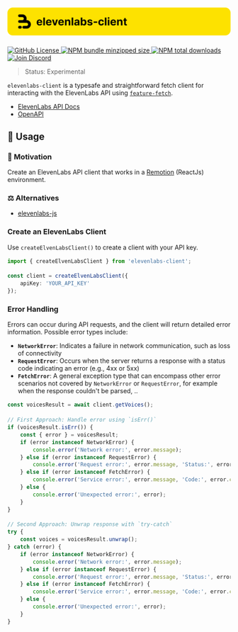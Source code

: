 <h1 align="center">
  <img src="https://raw.githubusercontent.com/builder-group/community/develop/packages/elevenlabs-client/.github/banner.svg" alt="elevenlabs-client banner">
</h1>

<p align="left">
    <a href="https://github.com/builder-group/community/blob/develop/LICENSE">
        <img src="https://img.shields.io/github/license/builder-group/community.svg?label=license&style=flat&colorA=293140&colorB=FDE200" alt="GitHub License"/>
    </a>
    <a href="https://www.npmjs.com/package/elevenlabs-client">
        <img src="https://img.shields.io/bundlephobia/minzip/elevenlabs-client.svg?label=minzipped%20size&style=flat&colorA=293140&colorB=FDE200" alt="NPM bundle minzipped size"/>
    </a>
    <a href="https://www.npmjs.com/package/elevenlabs-client">
        <img src="https://img.shields.io/npm/dt/elevenlabs-client.svg?label=downloads&style=flat&colorA=293140&colorB=FDE200" alt="NPM total downloads"/>
    </a>
    <a href="https://discord.gg/w4xE3bSjhQ">
        <img src="https://img.shields.io/discord/795291052897992724.svg?label=&logo=discord&logoColor=000000&color=293140&labelColor=FDE200" alt="Join Discord"/>
    </a>
</p>

> Status: Experimental

`elevenlabs-client` is a typesafe and straightforward fetch client for interacting with the ElevenLabs API using [`feature-fetch`](https://github.com/builder-group/community/tree/develop/packages/feature-fetch).

- [ElevenLabs API Docs](https://elevenlabs.io/docs/introduction)
- [OpenAPI](https://github.com/elevenlabs/elevenlabs-docs/blob/main/openapi.json)

## 📖 Usage

### 🌟 Motivation

Create an ElevenLabs API client that works in a [Remotion](https://www.remotion.dev/) (ReactJs) environment.

### ⚖️ Alternatives

- [elevenlabs-js](https://github.com/elevenlabs/elevenlabs-js)

### Create an ElevenLabs Client

Use `createElvenLabsClient()` to create a client with your API key.

```ts
import { createElvenLabsClient } from 'elevenlabs-client';

const client = createElvenLabsClient({
	apiKey: 'YOUR_API_KEY'
});
```

### Error Handling

Errors can occur during API requests, and the client will return detailed error information. Possible error types include:

- **`NetworkError`**: Indicates a failure in network communication, such as loss of connectivity
- **`RequestError`**: Occurs when the server returns a response with a status code indicating an error (e.g., 4xx or 5xx)
- **`FetchError`**: A general exception type that can encompass other error scenarios not covered by `NetworkError` or `RequestError`, for example when the response couldn't be parsed, ..

```ts
const voicesResult = await client.getVoices();

// First Approach: Handle error using `isErr()`
if (voicesResult.isErr()) {
	const { error } = voicesResult;
	if (error instanceof NetworkError) {
		console.error('Network error:', error.message);
	} else if (error instanceof RequestError) {
		console.error('Request error:', error.message, 'Status:', error.status);
	} else if (error instanceof FetchError) {
		console.error('Service error:', error.message, 'Code:', error.code);
	} else {
		console.error('Unexpected error:', error);
	}
}

// Second Approach: Unwrap response with `try-catch`
try {
	const voices = voicesResult.unwrap();
} catch (error) {
	if (error instanceof NetworkError) {
		console.error('Network error:', error.message);
	} else if (error instanceof RequestError) {
		console.error('Request error:', error.message, 'Status:', error.status);
	} else if (error instanceof FetchError) {
		console.error('Service error:', error.message, 'Code:', error.code);
	} else {
		console.error('Unexpected error:', error);
	}
}
```
